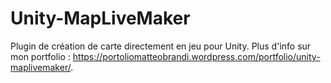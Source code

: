 # Unity-MapLiveMaker
Plugin de création de carte directement en jeu pour Unity.
Plus d'info sur mon portfolio : https://portoliomatteobrandi.wordpress.com/portfolio/unity-maplivemaker/.
